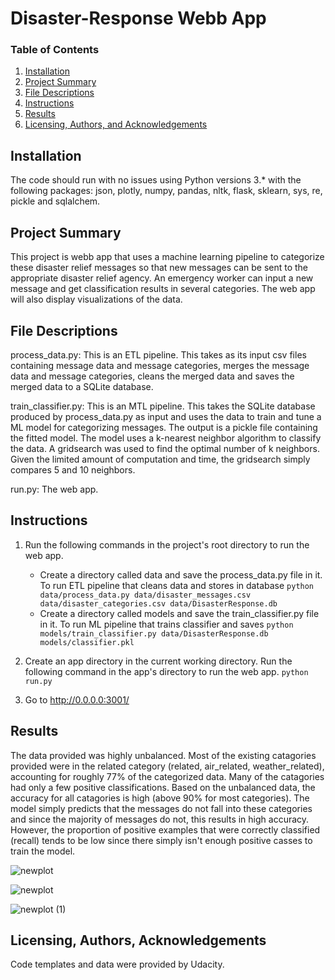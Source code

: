 # Disaster-Response Webb App

### Table of Contents

1. [Installation](#installation)
2. [Project Summary](#summary)
3. [File Descriptions](#files)
4. [Instructions](#instructions)
5. [Results](#results)
6. [Licensing, Authors, and Acknowledgements](#licensing)

## Installation <a name="installation"></a>

The code should run with no issues using Python versions 3.* with the following packages: json, plotly, numpy, pandas, nltk, flask, sklearn, sys, re, pickle and sqlalchem.

## Project Summary<a name="summary"></a>

This project is webb app that uses a machine learning pipeline to categorize these disaster relief messages so that new messages can be sent to the appropriate disaster relief agency. An emergency worker can input a new message and get classification results in several categories. The web app will also display visualizations of the data.

## File Descriptions <a name="files"></a>

process_data.py: This is an ETL pipeline. This takes as its input csv files containing message data and message categories, merges the message data and message categories, cleans the merged data and saves the merged data to a SQLite database.

train_classifier.py: This is an MTL pipeline. This takes the SQLite database produced by process_data.py as input and uses the data to train and tune a ML model for categorizing messages. The output is a pickle file containing the fitted model. The model uses a k-nearest neighbor algorithm to classify the data. A gridsearch was used to find the optimal number of k neighbors. Given the limited amount of computation and time, the gridsearch simply compares 5 and 10 neighbors.

run.py: The web app.

## Instructions <a name="instructions"></a>

1. Run the following commands in the project's root directory to run the web app.

    - Create a directory called data and save the process_data.py file in it. To run ETL pipeline that cleans data and stores in database
        `python data/process_data.py data/disaster_messages.csv data/disaster_categories.csv data/DisasterResponse.db`
    - Create a directory called models and save the train_classifier.py file in it. To run ML pipeline that trains classifier and saves
        `python models/train_classifier.py data/DisasterResponse.db models/classifier.pkl`

2. Create an app directory in the current working directory. Run the following command in the app's directory to run the web app.
    `python run.py`

3. Go to http://0.0.0.0:3001/

## Results

The data provided was highly unbalanced. Most of the existing catagories provided were in the related category (related, air_related, weather_related), accounting for roughly 77% of the categorized data. Many of the catagories had only a few positive classifications. Based on the unbalanced data, the accuracy for all catagories is high (above 90% for most categories). The model simply predicts that the messages do not fall into these categories and since the majority of messages do not, this results in high accuracy. However, the proportion of positive examples that were correctly classified (recall) tends to be low since there simply isn't enough positive casses to train the model.

![newplot](https://user-images.githubusercontent.com/91521736/150093300-ab54a06e-9c96-44bd-858f-3f0cbee32e7d.png)

![newplot](https://user-images.githubusercontent.com/91521736/150098464-47f6fceb-483b-47b4-8bb2-d6c90bcd084b.png)

![newplot (1)](https://user-images.githubusercontent.com/91521736/150098670-5269054a-e3b8-49d5-9a94-8adde1a672cf.png)

## Licensing, Authors, Acknowledgements<a name="licensing"></a>

Code templates and data were provided by Udacity.
